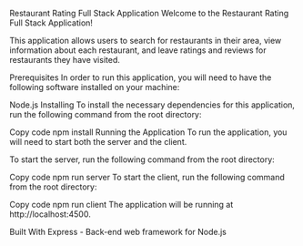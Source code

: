 Restaurant Rating Full Stack Application
Welcome to the Restaurant Rating Full Stack Application!

This application allows users to search for restaurants in their area, view information about each restaurant, and leave ratings and reviews for restaurants they have visited.

Prerequisites
In order to run this application, you will need to have the following software installed on your machine:

Node.js
Installing
To install the necessary dependencies for this application, run the following command from the root directory:

Copy code
npm install
Running the Application
To run the application, you will need to start both the server and the client.

To start the server, run the following command from the root directory:

Copy code
npm run server
To start the client, run the following command from the root directory:

Copy code
npm run client
The application will be running at http://localhost:4500.

Built With
Express - Back-end web framework for Node.js
